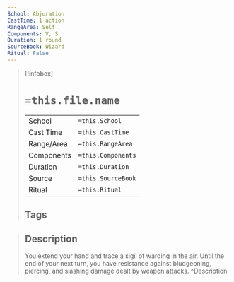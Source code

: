```yaml
---
School: Abjuration
CastTime: 1 action
RangeArea: Self
Components: V, S
Duration: 1 round
SourceBook: Wizard
Ritual: False
---
```

> [!infobox]
>
> # `=this.file.name`
> |            |                    |
> | ---------- | ------------------ |
> | School     | `=this.School`     |
> | Cast Time  | `=this.CastTime`   |
> | Range/Area | `=this.RangeArea`  |
> | Components | `=this.Components` |
> | Duration   | `=this.Duration`   |
> | Source     | `=this.SourceBook` |
> | Ritual     | `=this.Ritual`     |
>## Tags
>

> ## Description
> You extend your hand and trace a sigil of warding in the air. Until the end of your next turn, you have resistance against bludgeoning, piercing, and slashing damage dealt by weapon attacks.
> ^Description